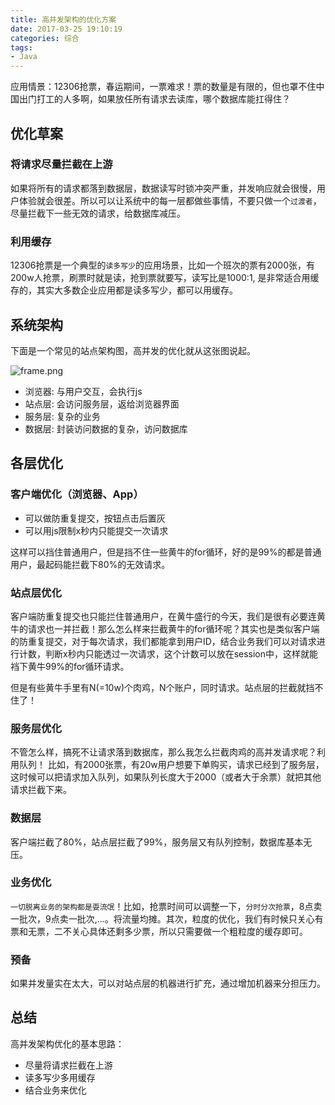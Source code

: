 ```yaml
---
title: 高并发架构的优化方案
date: 2017-03-25 19:10:19
categories: 综合
tags:
- Java
---
```


应用情景：12306抢票，春运期间，一票难求！票的数量是有限的，但也罩不住中国出门打工的人多啊，如果放任所有请求去读库，哪个数据库能扛得住？

## 优化草案
### 将请求尽量拦截在上游
如果将所有的请求都落到数据层，数据读写时锁冲突严重，并发响应就会很慢，用户体验就会很差。所以可以让系统中的每一层都做些事情，不要只做一个`过渡者`，尽量拦截下一些无效的请求，给数据库减压。

<!-- more -->

### 利用缓存
12306抢票是一个典型的`读多写少`的应用场景，比如一个班次的票有2000张，有200w人抢票，刷票时就是读，抢到票就要写，读写比是1000:1, 是非常适合用缓存的，其实大多数企业应用都是读多写少，都可以用缓存。

## 系统架构
下面是一个常见的站点架构图，高并发的优化就从这张图说起。

![frame.png](/uploads/20170227213203585.png)

- 浏览器: 与用户交互，会执行js
- 站点层: 会访问服务层，返给浏览器界面
- 服务层: 复杂的业务
- 数据层: 封装访问数据的复杂，访问数据库

## 各层优化
### 客户端优化（浏览器、App）
- 可以做防重复提交，按钮点击后置灰
- 可以用js限制x秒内只能提交一次请求

这样可以挡住普通用户，但是挡不住一些黄牛的for循环，好的是99%的都是普通用户，最起码能拦截下80%的无效请求。

### 站点层优化
客户端防重复提交也只能拦住普通用户，在黄牛盛行的今天，我们是很有必要连黄牛的请求也一并拦截！那么怎么样来拦截黄牛的for循环呢？其实也是类似客户端的防重复提交，对于每次请求，我们都能拿到用户ID，结合业务我们可以对请求进行计数，判断x秒内只能透过一次请求，这个计数可以放在session中，这样就能裆下黄牛99%的for循环请求。

但是有些黄牛手里有N(=10w)个肉鸡，N个账户，同时请求。站点层的拦截就挡不住了！

### 服务层优化
不管怎么样，搞死不让请求落到数据库，那么我怎么拦截肉鸡的高并发请求呢？利用队列！
比如，有2000张票，有20w用户想要下单购买，请求已经到了服务层，这时候可以把请求加入队列，如果队列长度大于2000（或者大于余票）就把其他请求拦截下来。

### 数据层
客户端拦截了80%，站点层拦截了99%，服务层又有队列控制，数据库基本无压。

### 业务优化
`一切脱离业务的架构都是耍流氓`！比如，抢票时间可以调整一下，`分时分次抢票`，8点卖一批次，9点卖一批次,...。将流量均摊。其次，粒度的优化，我们有时候只关心有票和无票，二不关心具体还剩多少票，所以只需要做一个粗粒度的缓存即可。

### 预备
如果并发量实在太大，可以对站点层的机器进行扩充，通过增加机器来分担压力。

## 总结
高并发架构优化的基本思路：

- 尽量将请求拦截在上游
- 读多写少多用缓存
- 结合业务来优化






